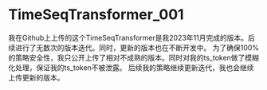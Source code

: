 # TimeSeqTransformer_001

我在Github上上传的这个TimeSeqTransformer是我2023年11月完成的版本。后续进行了无数次的版本迭代。同时，更新的版本也在不断开发中。
为了确保100%的策略安全性，我只公开上传了相对不成熟的版本。同时对我的ts_token做了模糊化处理，保证我的ts_token不被泄露。
后续我的策略继续更新迭代，我也会继续上传更新的版本。
